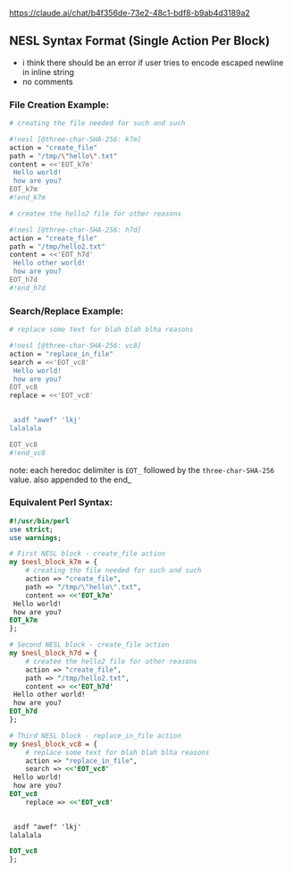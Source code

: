 
https://claude.ai/chat/b4f356de-73e2-48c1-bdf8-b9ab4d3189a2

## NESL Syntax Format (Single Action Per Block)

- i think there should be an error if user tries to encode escaped newline in inline string
- no comments

### File Creation Example:

```sh [nesl]
# creating the file needed for such and such

#!nesl [@three-char-SHA-256: k7m]
action = "create_file"
path = "/tmp/\"hello\".txt"
content = <<'EOT_k7m'
 Hello world!
 how are you?
EOT_k7m
#!end_k7m

# createe the hello2 file for other reasons

#!nesl [@three-char-SHA-256: h7d]
action = "create_file"
path = "/tmp/hello2.txt"
content = <<'EOT_h7d'
 Hello other world!
 how are you?
EOT_h7d
#!end_h7d
```

### Search/Replace Example:

```sh [nesl]
# replace some text for blah blah blha reasons

#!nesl [@three-char-SHA-256: vc8]
action = "replace_in_file"
search = <<'EOT_vc8'
 Hello world!
 how are you?
EOT_vc8
replace = <<'EOT_vc8'

   
 asdf "awef" 'lkj'
lalalala 

EOT_vc8
#!end_vc8
```

note: each heredoc delimiter is `EOT_` followed by the `three-char-SHA-256` value. also appended to the end_


### Equivalent Perl Syntax:

```perl
#!/usr/bin/perl
use strict;
use warnings;

# First NESL block - create_file action
my $nesl_block_k7m = {
    # creating the file needed for such and such
    action => "create_file",
    path => "/tmp/\"hello\".txt",
    content => <<'EOT_k7m'
 Hello world!
 how are you?
EOT_k7m
};

# Second NESL block - create_file action
my $nesl_block_h7d = {
    # createe the hello2 file for other reasons
    action => "create_file",
    path => "/tmp/hello2.txt",
    content => <<'EOT_h7d'
 Hello other world!
 how are you?
EOT_h7d
};

# Third NESL block - replace_in_file action
my $nesl_block_vc8 = {
    # replace some text for blah blah blha reasons
    action => "replace_in_file",
    search => <<'EOT_vc8'
 Hello world!
 how are you?
EOT_vc8
    replace => <<'EOT_vc8'

   
 asdf "awef" 'lkj'
lalalala 

EOT_vc8
};
```
